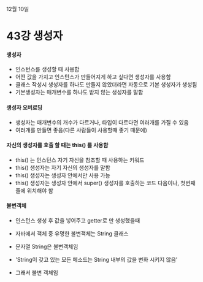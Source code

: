 12월 10일

# 43강 생성자

#### 생성자
- 인스턴스를 생성할 때 사용함
- 어떤 값을 가지고 인스턴스가 만들어지게 하고 싶다면 생성자를 사용함
- 클래스 작성시 생성자를 하나도 만들지 않았더라면 자동으로 기본 생성자가 생성됨
- 기본생성자는 매개변수를 하나도 받지 않는 생성자를 말함

#### 생성자 오버로딩
- 생성자는 매개변수의 개수가 다르거나, 타입이 다르다면 여러개를 가질 수 있음
- 여러개를 만들면 좋음(다른 사람들이 사용할때 좋기 때문에)

#### 자신의 생성자를 호출 할 때는 this() 를 사용함
- this() 는 인스턴스 자기 자신을 참조할 때 사용하는 키워드
- this() 생성자는 자기 자신의 생성자를 말함
- this() 생성자는 생성자 안에서만 사용 가능
- this() 생성자는 생성자 안에서 super() 생성자를 호출하는 코드 다음이나,
  첫번째 줄에 위치해야 함



#### 불변객체
- 인스턴스 생성 후 값을 넣어주고 getter로 만 생성했을때

- 자바에서 객체 중 유명한 불변객체는 String 클래스
- 문자열 String은 불변객체임

- 'String이 갖고 있는 모든 메소드는 String 내부의 값을 변화 시키지 않음'
- 그래서 불변 객체임
